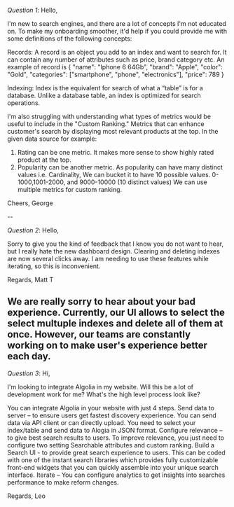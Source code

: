 *Question 1*: Hello,

I'm new to search engines, and there are a lot of concepts I'm not educated on. To make my onboarding smoother, it'd help if you could provide me with some definitions of the following concepts:

Records: A record is an object you add to an index and want to search for. It can contain any number of attributes such as price, brand category etc. An example of record is
{
  "name": "Iphone 6 64Gb",
  "brand": "Apple",
  "color": "Gold",
  "categories": ["smartphone", "phone", "electronics"],
  "price": 789
}

Indexing: Index is the equivalent for search of what a “table” is for a database. Unlike a database table, an index is optimized for search operations.

I'm also struggling with understanding what types of metrics would be useful to include in the "Custom Ranking."
Metrics that can enhance customer's search by displaying most relevant products at the top.
In the given data source for example: 
1. Rating can be one metric. It makes more sense to show highly rated product at the top.
2. Popularity can be another metric. As popularity can have many distinct values i.e. Cardinality, We can bucket it to have 10 possible values. 0-1000,1001-2000, and 9000-10000 (10 distinct values)
We can use multiple metrics for custom ranking.

Cheers, George

--

*Question 2*: Hello,

Sorry to give you the kind of feedback that I know you do not want to hear, but I really hate the new dashboard design. Clearing and deleting indexes are now several clicks away. I am needing to use these features while iterating, so this is inconvenient.

Regards, Matt
T


We are really sorry to hear about your bad experience. Currently, our UI allows to select the select multuple indexes and delete all of them at once. However, our teams are constantly working on to make user's experience better each day.
--

*Question 3*: Hi,

I'm looking to integrate Algolia in my website. Will this be a lot of development work for me? What's the high level process look like?

You can integrate Algolia in your website with just 4 steps.
Send data to server – to ensure users get fastest discovery experience. You can send data via API client or can directly upload. You need to select your index/table and send data to Alogia in JSON format.
Configure relevance – to give best search results to users. To improve relevance, you just need to configure two setting Searchable attributes and custom ranking. 
Build a Search UI - to provide great search experience to users. This can be coded with one of the instant search libraries which provides fully customizable front-end widgets that you can quickly assemble into your unique search interface.
Iterate – You can configure analytics to get insights into searches performance to make reform changes.

Regards, Leo